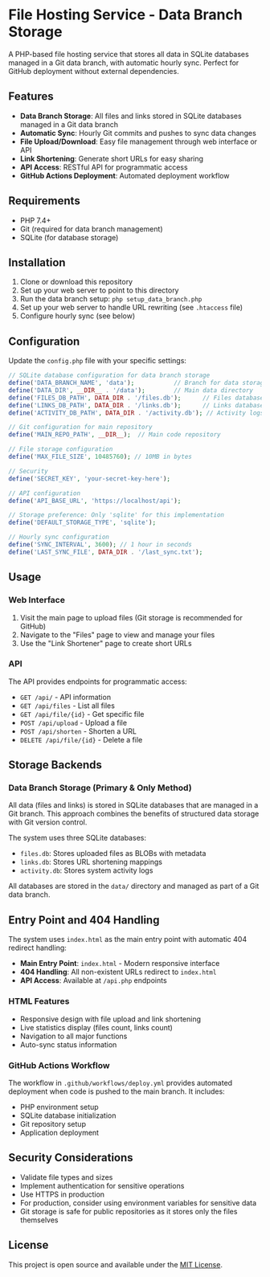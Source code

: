 # File Hosting Service - Data Branch Storage

A PHP-based file hosting service that stores all data in SQLite databases managed in a Git data branch, with automatic hourly sync. Perfect for GitHub deployment without external dependencies.

## Features

- **Data Branch Storage**: All files and links stored in SQLite databases managed in a Git data branch
- **Automatic Sync**: Hourly Git commits and pushes to sync data changes
- **File Upload/Download**: Easy file management through web interface or API
- **Link Shortening**: Generate short URLs for easy sharing
- **API Access**: RESTful API for programmatic access
- **GitHub Actions Deployment**: Automated deployment workflow

## Requirements

- PHP 7.4+
- Git (required for data branch management)
- SQLite (for database storage)

## Installation

1. Clone or download this repository
2. Set up your web server to point to this directory
3. Run the data branch setup: `php setup_data_branch.php`
4. Set up your web server to handle URL rewriting (see `.htaccess` file)
5. Configure hourly sync (see below)

## Configuration

Update the `config.php` file with your specific settings:

```php
// SQLite database configuration for data branch storage
define('DATA_BRANCH_NAME', 'data');           // Branch for data storage
define('DATA_DIR', __DIR__ . '/data');        // Main data directory
define('FILES_DB_PATH', DATA_DIR . '/files.db');      // Files database
define('LINKS_DB_PATH', DATA_DIR . '/links.db');      // Links database
define('ACTIVITY_DB_PATH', DATA_DIR . '/activity.db'); // Activity logs

// Git configuration for main repository
define('MAIN_REPO_PATH', __DIR__);  // Main code repository

// File storage configuration
define('MAX_FILE_SIZE', 10485760); // 10MB in bytes

// Security
define('SECRET_KEY', 'your-secret-key-here');

// API configuration
define('API_BASE_URL', 'https://localhost/api');

// Storage preference: Only 'sqlite' for this implementation
define('DEFAULT_STORAGE_TYPE', 'sqlite');

// Hourly sync configuration
define('SYNC_INTERVAL', 3600); // 1 hour in seconds
define('LAST_SYNC_FILE', DATA_DIR . '/last_sync.txt');
```

## Usage

### Web Interface

1. Visit the main page to upload files (Git storage is recommended for GitHub)
2. Navigate to the "Files" page to view and manage your files
3. Use the "Link Shortener" page to create short URLs

### API

The API provides endpoints for programmatic access:

- `GET /api/` - API information
- `GET /api/files` - List all files
- `GET /api/file/{id}` - Get specific file
- `POST /api/upload` - Upload a file
- `POST /api/shorten` - Shorten a URL
- `DELETE /api/file/{id}` - Delete a file

## Storage Backends

### Data Branch Storage (Primary & Only Method)
All data (files and links) is stored in SQLite databases that are managed in a Git branch. This approach combines the benefits of structured data storage with Git version control.

The system uses three SQLite databases:
- `files.db`: Stores uploaded files as BLOBs with metadata
- `links.db`: Stores URL shortening mappings
- `activity.db`: Stores system activity logs

All databases are stored in the `data/` directory and managed as part of a Git data branch.

## Entry Point and 404 Handling

The system uses `index.html` as the main entry point with automatic 404 redirect handling:

- **Main Entry Point**: `index.html` - Modern responsive interface
- **404 Handling**: All non-existent URLs redirect to `index.html`
- **API Access**: Available at `/api.php` endpoints

### HTML Features

- Responsive design with file upload and link shortening
- Live statistics display (files count, links count)
- Navigation to all major functions
- Auto-sync status information

### GitHub Actions Workflow

The workflow in `.github/workflows/deploy.yml` provides automated deployment when code is pushed to the main branch. It includes:

- PHP environment setup
- SQLite database initialization
- Git repository setup
- Application deployment

## Security Considerations

- Validate file types and sizes
- Implement authentication for sensitive operations
- Use HTTPS in production
- For production, consider using environment variables for sensitive data
- Git storage is safe for public repositories as it stores only the files themselves

## License

This project is open source and available under the [MIT License](LICENSE).